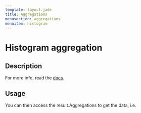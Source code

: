 ```yaml
---
template: layout.jade
title: Aggregations
menusection: aggregations
menuitem: histogram
---
```



# Histogram aggregation

## Description

For more info, read the [docs]().

## Usage



You can then access the result.Aggregations to get the data, i.e.

